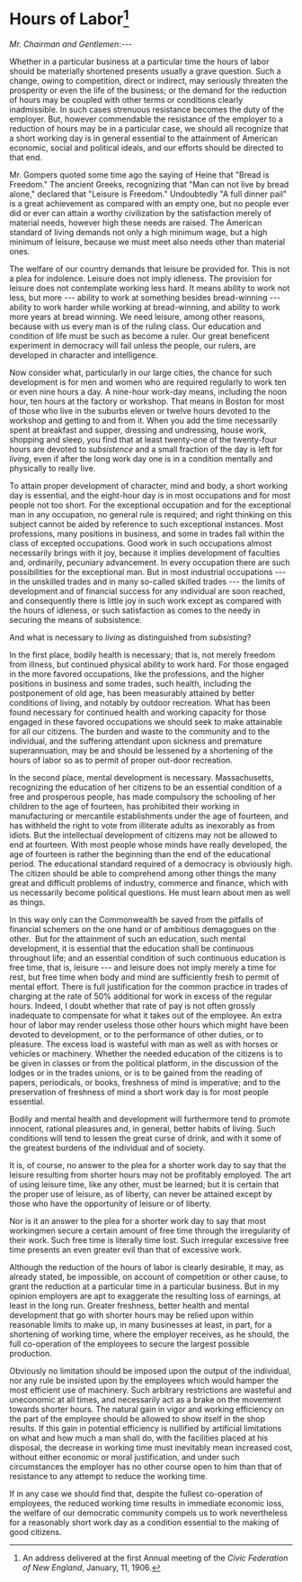 # Hours of Labor[^4/1]


[^4/1]: An address delivered at the first Annual meeting of the _Civic Federation of New England_, January, 11, 1906.

_Mr. Chairman and Gentlemen_:---

Whether in a particular business at a particular time the hours of labor
should be materially shortened presents usually a grave question. Such a
change, owing to competition, direct or indirect, may seriously threaten
the prosperity or even the life of the business; or the demand for the
reduction of hours may be coupled with other terms or conditions clearly
inadmissible. In such cases strenuous resistance becomes the duty of the
employer. But, however commendable the resistance of the employer to a
reduction of hours may be in a particular case, we should all recognize
that a short working day is in general essential to the attainment of
American economic, social and political ideals, and our efforts should
be directed to that end.

Mr. Gompers quoted some time ago the saying of Heine that \"Bread is
Freedom.\" The ancient Greeks, recognizing that \"Man can not live by
bread alone,\" declared that \"Leisure is Freedom.\" Undoubtedly \"A
full dinner pail\" is a great achievement as compared with an empty one,
but no people ever did or ever can attain a worthy civilization by the
satisfaction merely of material needs, however high these needs are
raised. The American standard of living demands not only a high minimum
wage, but a high minimum of leisure, because we must meet also needs
other than material ones.

The welfare of our country demands that leisure be provided for. This is
not a plea for indolence. Leisure does not imply idleness. The provision
for leisure does not contemplate working less hard. It means ability to
work not less, but more --- ability to work at something besides
bread-winning --- ability to work harder while working at bread-winning,
and ability to work more years at bread winning. We need leisure, among
other reasons, because with us every man is of the ruling class. Our
education and condition of life must be such as become a ruler. Our
great beneficent experiment in democracy will fail unless the people,
our rulers, are developed in character and intelligence.

Now consider what, particularly in our large cities, the chance for such
development is for men and women who are required regularly to work ten
or even nine hours a day. A nine-hour work-day means, including the noon
hour, ten hours at the factory or workshop. That means in Boston for
most of those who live in the suburbs eleven or twelve hours devoted to
the workshop and getting to and from it. When you add the time
necessarily spent at breakfast and supper, dressing and undressing,
house work, shopping and sleep, you find that at least twenty-one of the
twenty-four hours are devoted to *subsistence* and a small fraction of
the day is left for *living*, even if after the long work day one is in
a condition mentally and physically to really live.

To attain proper development of character, mind and body, a short
working day is essential, and the eight-hour day is in most occupations
and for most people not too short. For the exceptional occupation and
for the exceptional man in any occupation, no general rule is required;
and right thinking on this subject cannot be aided by reference to such
exceptional instances. Most professions, many positions in business, and
some in trades fall within the class of excepted occupations. Good work
in such occupations almost necessarily brings with it joy, because it
implies development of faculties and, ordinarily, pecuniary advancement.
In every occupation there are such possibilities for the exceptional
man. But in most industrial occupations --- in the unskilled trades and in
many so-called skilled trades --- the limits of development and of
financial success for any individual are soon reached, and consequently
there is little joy in such work except as compared with the hours of
idleness, or such satisfaction as comes to the needy in securing the
means of subsistence.

And what is necessary to _living_ as distinguished from _subsisting_?

In the first place, bodily health is necessary; that is, not merely
freedom from illness, but continued physical ability to work hard. For
those engaged in the more favored occupations, like the professions, and
the higher positions in business and some trades, such health, including
the postponement of old age, has been measurably attained by better
conditions of living, and notably by outdoor recreation. What has been
found necessary for continued health and working capacity for those
engaged in these favored occupations we should seek to make attainable
for all our citizens. The burden and waste to the community and to the
individual, and the suffering attendant upon sickness and premature
superannuation, may be and should be lessened by a shortening of the
hours of labor so as to permit of proper out-door recreation.

In the second place, mental development is necessary. Massachusetts,
recognizing the education of her citizens to be an essential condition
of a free and prosperous people, has made compulsory the schooling of
her children to the age of fourteen, has prohibited their working in
manufacturing or mercantile establishments under the age of fourteen,
and has withheld the right to vote from illiterate adults as inexorably
as from idiots. But the intellectual development of citizens may not be
allowed to end at fourteen. With most people whose minds have really
developed, the age of fourteen is rather the beginning than the end of
the educational period. The educational standard required of a democracy
is obviously high. The citizen should be able to comprehend among other
things the many great and difficult problems of industry, commerce and
finance, which with us necessarily become political questions. He must
learn about men as well as things.

In this way only can the Commonwealth be saved from the pitfalls of
financial schemers on the one hand or of ambitious demagogues on the
other.  But for the attainment of such an education, such mental
development, it is essential that the education shall be continuous
throughout life; and an essential condition of such continuous education
is free time, that is, leisure --- and leisure does not imply merely a time
for rest, but free time when body and mind are sufficiently fresh to
permit of mental effort. There is full justification for the common
practice in trades of charging at the rate of 50% additional
for work in excess of the regular hours. Indeed, I doubt whether that
rate of pay is not often grossly inadequate to compensate for what it
takes out of the employee. An extra hour of labor may render useless
those other hours which might have been devoted to development, or to
the performance of other duties, or to pleasure. The excess load is
wasteful with man as well as with horses or vehicles or machinery.
Whether the needed education of the citizens is to be given in classes
or from the political platform, in the discussion of the lodges or in
the trades unions, or is to be gained from the reading of papers,
periodicals, or books, freshness of mind is imperative; and to the
preservation of freshness of mind a short work day is for most people
essential.

Bodily and mental health and development will furthermore tend to
promote innocent, rational pleasures and, in general, better habits of
living. Such conditions will tend to lessen the great curse of drink,
and with it some of the greatest burdens of the individual and of
society.

It is, of course, no answer to the plea for a shorter work day to say
that the leisure resulting from shorter hours may not be profitably
employed. The art of using leisure time, like any other, must be
learned; but it is certain that the proper use of leisure, as of
liberty, can never be attained except by those who have the opportunity
of leisure or of liberty.

Nor is it an answer to the plea for a shorter work day to say that most
workingmen secure a certain amount of free time through the irregularity
of their work. Such free time is literally time lost. Such irregular
excessive free time presents an even greater evil than that of excessive
work.

Although the reduction of the hours of labor is clearly desirable, it
may, as already stated, be impossible, on account of competition or
other cause, to grant the reduction at a particular time in a particular
business. But in my opinion employers are apt to exaggerate the
resulting loss of earnings, at least in the long run. Greater freshness,
better health and mental development that go with shorter hours may be
relied upon within reasonable limits to make up, in many businesses at
least, in part, for a shortening of working time, where the employer
receives, as he should, the full co-operation of the employees to secure
the largest possible production.

Obviously no limitation should be imposed upon the output of the
individual, nor any rule be insisted upon by the employees which would
hamper the most efficient use of machinery. Such arbitrary restrictions
are wasteful and uneconomic at all times, and necessarily act as a brake
on the movement towards shorter hours. The natural gain in vigor and
working efficiency on the part of the employee should be allowed to show
itself in the shop results. If this gain in potential efficiency is
nullified by artificial limitations on what and how much a man shall do,
with the facilities placed at his disposal, the decrease in working time
must inevitably mean increased cost, without either economic or moral
justification, and under such circumstances the employer has no other
course open to him than that of resistance to any attempt to reduce the
working time.

If in any case we should find that, despite the fullest co-operation of
employees, the reduced working time results in immediate economic loss,
the welfare of our democratic community compels us to work nevertheless
for a reasonably short work day as a condition essential to the making
of good citizens.
